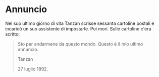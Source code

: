 # Annuncio

Nel suo ultimo giorno di vita Tanzan scrisse sessanta cartoline postali e incaricò un suo assistente di impostarle. Poi morì. Sulle cartoline c'era scritto:

> Sto per andarmene da questo mondo.
> Questo è il mio ultimo annuncio.
>
> Tanzan
>
> 27 luglio 1892.
